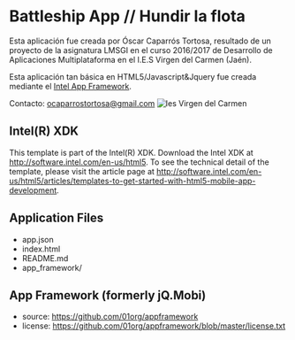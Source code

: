 Battleship App // Hundir la flota
==================
Esta aplicación fue creada por Óscar Caparrós Tortosa, resultado de un proyecto de la asignatura LMSGI en el curso 2016/2017 de Desarrollo de Aplicaciones Multiplataforma en el I.E.S Virgen del Carmen (Jaén).

Esta aplicación tan básica en HTML5/Javascript&Jquery fue creada mediante el [Intel App Framework](https://github.com/01org/appframework).

Contacto: ocaparrostortosa@gmail.com
![Ies Virgen del Carmen](https://www.votatuprofesor.com/images/logo-centros/ies-virgen-del-carmen-logo.png)

Intel(R) XDK
-------------------------------------------
This template is part of the Intel(R) XDK. 
Download the Intel XDK at http://software.intel.com/en-us/html5.
To see the technical detail of the template, please visit the article page 
at http://software.intel.com/en-us/html5/articles/templates-to-get-started-with-html5-mobile-app-development. 

Application Files
-----------------
* app.json
* index.html
* README.md
* app_framework/


App Framework (formerly jQ.Mobi)
-----------------------------------------------------------------------------
* source:  https://github.com/01org/appframework
* license: https://github.com/01org/appframework/blob/master/license.txt


